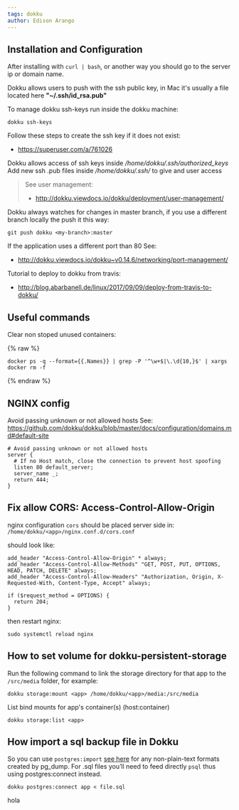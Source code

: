 ```yaml
---
tags: dokku
author: Edison Arango
---
```


## Installation and Configuration

After installing with `curl | bash`, or another way you should go to the server ip or domain name.

Dokku allows users to push with the ssh public key, in Mac it's usually a file located here **"~/.ssh/id_rsa.pub"**

To manage dokku ssh-keys run inside the dokku machine:

```
dokku ssh-keys
```

Follow these steps to create the ssh key if it does not exist:

- https://superuser.com/a/761026

Dokku allows access of ssh keys inside */home/dokku/.ssh/authorized_keys*
Add new ssh .pub files inside */home/dokku/.ssh/* to give and user access

> See user management:
> - http://dokku.viewdocs.io/dokku/deployment/user-management/

Dokku always watches for changes in master branch, if you use a different branch locally the push it this way:

```
git push dokku <my-branch>:master
```

If the application uses a different port than 80 See: 
- http://dokku.viewdocs.io/dokku~v0.14.6/networking/port-management/

Tutorial to deploy to dokku from travis:
- http://blog.abarbanell.de/linux/2017/09/09/deploy-from-travis-to-dokku/

## Useful commands

Clear non stoped unused containers:

{% raw %}
```
docker ps -q --format={{.Names}} | grep -P '^\w+$|\.\d{10,}$' | xargs docker rm -f
```
{% endraw %}

## NGINX config

Avoid passing unknown or not allowed hosts
See: https://github.com/dokku/dokku/blob/master/docs/configuration/domains.md#default-site

```
# Avoid passing unknown or not allowed hosts
server {
  # If no Host match, close the connection to prevent host spoofing
  listen 80 default_server;
  server_name _;
  return 444;
}
```

## Fix allow CORS: Access-Control-Allow-Origin  

nginx configuration `cors` should be placed server side in: `/home/dokku/<app>/nginx.conf.d/cors.conf`

should look like:

```
add_header "Access-Control-Allow-Origin" * always;
add_header "Access-Control-Allow-Methods" "GET, POST, PUT, OPTIONS, HEAD, PATCH, DELETE" always;
add_header "Access-Control-Allow-Headers" "Authorization, Origin, X-Requested-With, Content-Type, Accept" always;

if ($request_method = OPTIONS) {
  return 204;
}
```
then restart nginx:

`sudo systemctl reload nginx`

## How to set volume for dokku-persistent-storage

Run the following command to link the storage directory for that app to the `/src/media` folder, for example:

`dokku storage:mount <app> /home/dokku/<app>/media:/src/media`

List bind mounts for app's container(s) (host:container)

`dokku storage:list <app>`


## How import a sql backup file in Dokku

So you can use `postgres:import` [see here](https://github.com/dokku/dokku-postgres#import-a-dump-into-the-postgres-service-database) for any non-plain-text formats created by pg_dump. For .sql files you’ll need to feed directly `psql` thus using postgres:connect instead.

`dokku postgres:connect app < file.sql`

hola
